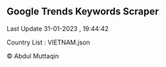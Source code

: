 

## Google Trends Keywords Scraper 
 
Last Update 31-01-2023 , 19:44:42

Country List :
VIETNAM.json



© Abdul Muttaqin 
